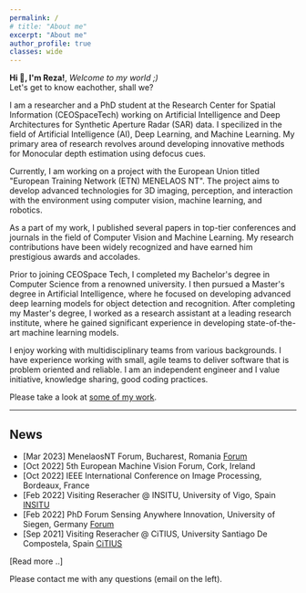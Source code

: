 ```yaml
---
permalink: /
# title: "About me"
excerpt: "About me"
author_profile: true
classes: wide
---
```


**Hi 👋, I'm Reza!**, *Welcome to my world ;)* <span class="pull-right"> </span>\
<span class="small-grey"><i class="fa-thin fa-face-smile-wink" aria-hidden="true"></i>  Let's get to know eachother, shall we?</span> 

I am a researcher and a PhD student at the Research Center for Spatial Information (CEOSpaceTech) working on Artificial Intelligence and Deep Architectures for Synthetic Aperture Radar (SAR) data.
I specilized in the field of Artificial Intelligence (AI), Deep Learning, and Machine Learning. My primary area of research revolves around developing innovative methods for Monocular depth estimation using defocus cues.

Currently, I am working on a project with the European Union titled "European Training Network (ETN) MENELAOS NT". The project aims to develop advanced technologies for 3D imaging, perception, and interaction with the environment using computer vision, machine learning, and robotics.

As a part of my work, I published several papers in top-tier conferences and journals in the field of Computer Vision and Machine Learning. My research contributions have been widely recognized and have earned him prestigious awards and accolades.

Prior to joining CEOSpace Tech, I completed my Bachelor's degree in Computer Science from a renowned university. I then pursued a Master's degree in Artificial Intelligence, where he focused on developing advanced deep learning models for object detection and recognition. After completing my Master's degree, I worked as a research assistant at a leading research institute, where he gained significant experience in developing state-of-the-art machine learning models.


I enjoy working with multidisciplinary teams from various backgrounds. I have experience working with small, agile teams to deliver software that is problem oriented and reliable. I am an independent engineer and I value initiative, knowledge sharing, good coding practices.

Please take a look at [some of my work](/work).

---

## News
- [Mar 2023] MenelaosNT Forum, Bucharest, Romania [Forum](https://andrei2407.github.io/menelaos_nt_forum_bucharest/)
- [Oct 2022] 5th European Machine Vision Forum, Cork, Ireland
- [Oct 2022] IEEE International Conference on Image Processing, Bordeaux, France
- [Feb 2022] Visiting Reseracher @ INSITU, University of Vigo, Spain [INSITU](https://ingenieriainsitu.com/en/)
- [Feb 2022] PhD Forum Sensing Anywhere Innovation, University of Siegen, Germany [Forum](http://phdforum.zess.uni-siegen.de/)
- [Sep 2021] Visiting Reseracher @ CiTIUS, University Santiago De Compostela, Spain [CiTIUS](https://citius.gal/)


[Read more ..]

Please contact me with any questions (email on the left).
